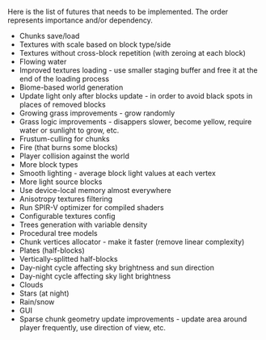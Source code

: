Here is the list of futures that needs to be implemented.
The order represents importance and/or dependency.
* Chunks save/load
* Textures with scale based on block type/side
* Textures without cross-block repetition (with zeroing at each block)
* Flowing water
* Improved textures loading - use smaller staging buffer and free it at the end of the loading process
* Biome-based world generation
* Update light only after blocks update - in order to avoid black spots in places of removed blocks
* Growing grass improvements - grow randomly
* Grass logic improvements - disappers slower, become yellow, require water or sunlight to grow, etc.
* Frustum-culling for chunks
* Fire (that burns some blocks)
* Player collision against the world
* More block types
* Smooth lighting - average block light values at each vertex
* More light source blocks
* Use device-local memory almost everywhere
* Anisotropy textures filtering
* Run SPIR-V optimizer for compiled shaders
* Configurable textures config
* Trees generation with variable density
* Procedural tree models
* Chunk vertices allocator - make it faster (remove linear complexity)
* Plates (half-blocks)
* Vertically-splitted half-blocks
* Day-night cycle affecting sky brightness and sun direction
* Day-night cycle affecting sky light brightness
* Clouds
* Stars (at night)
* Rain/snow
* GUI
* Sparse chunk geometry update improvements - update area around player frequently, use direction of view, etc.
